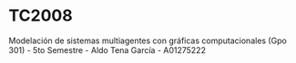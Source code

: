 # TC2008
Modelación de sistemas multiagentes con gráficas computacionales (Gpo 301) - 5to Semestre - Aldo Tena García - A01275222
